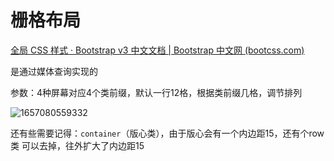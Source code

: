 # 栅格布局

[全局 CSS 样式 · Bootstrap v3 中文文档 | Bootstrap 中文网 (bootcss.com)](https://v3.bootcss.com/css/#grid)

是通过媒体查询实现的

参数：4种屏幕对应4个类前缀，默认一行12格，根据类前缀几格，调节排列

![1657080559332](image/复习/1657080559332.png)

还有些需要记得：`container`（版心类），由于版心会有一个内边距15，还有个row类 可以去掉，往外扩大了内边距15
